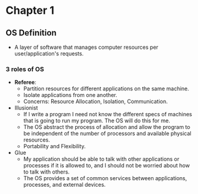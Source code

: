 # Chapter 1

## OS Definition 
- A layer of software that manages computer resources per user/application's requests. 

### 3 roles of OS
- **Referee**: 
    - Partition resources for different applications on the same machine. 
    - Isolate applications from one another. 
    - Concerns: Resource Allocation, Isolation, Communication. 
- Illusionist
    - If I write a program I need not know the different specs of machines that is going to run my program. The OS will do this for me. 
    - The OS abstract the process of allocation and allow the program to be independent of the number of processors and available physical resources. 
    - Portability and Flexibility. 
- Glue
    - My application should be able to talk with other applications or processes if it is allowed to, and I should not be worried about how to talk with others. 
    - The OS provides a set of common services between applications, processes, and external devices. 
